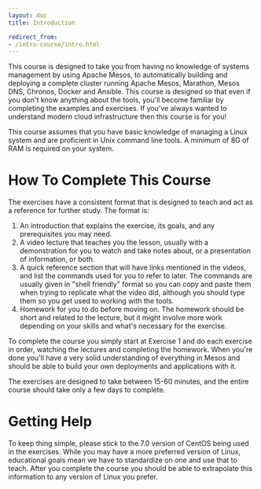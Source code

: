 ```yaml
---
layout: doc
title: Introduction

redirect_from:
- /intro-course/intro.html
---
```


This course is designed to take you from having no knowledge of systems management by using Apache Mesos, to automatically building and deploying a complete cluster running Apache Mesos, Marathon, Mesos DNS, Chronos, Docker and Ansible.  This course is designed so that even if you don't know anything about the tools, you'll become familiar by completing the examples and exercises.  If you've always wanted to understand modern cloud infrastructure then this course is for you!

This course assumes that you have basic knowledge of managing a Linux system and are proficient in Unix command line tools. A minimum of 8G of RAM is required on your system.

How To Complete This Course
===========================

The exercises have a consistent format that is designed to teach and act as a reference for further study.  The format is:

1. An introduction that explains the exercise, its goals, and any prerequisites you may need.
2. A video lecture that teaches you the lesson, usually with a demonstration for you to watch
   and take notes about, or a presentation of information, or both.
3. A quick reference section that will have links mentioned in the videos, and list the commands
   used for you to refer to later.  The commands are usually given in "shell friendly" format so you
   can copy and paste them when trying to replicate what the video did, although you should type them so
   you get used to working with the tools.
4. Homework for you to do before moving on.  The homework should be short and related to the lecture, but
   it might involve more work depending on your skills and what's necessary for the exercise.

To complete the course you simply start at Exercise 1 and do each exercise in
order, watching the lectures and completing the homework.  When you're done
you'll have a very solid understanding of everything in Mesos and should be able to
build your own deployments and applications with it.

The exercises are designed to take between 15-60 minutes, and the entire course should take only a few days to complete.

Getting Help
============

To keep thing simple, please stick to the 7.0 version of CentOS being used in the exercises.  While you may have a more preferred version of Linux, educational goals mean we have to standardize on one and use that to teach.  After you complete the course you should be able to extrapolate this information to any version of Linux you prefer.

